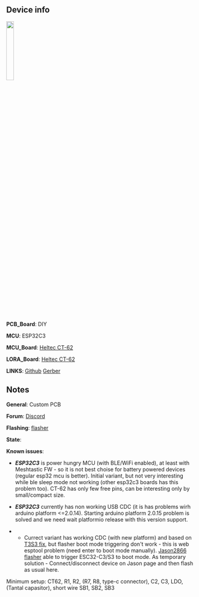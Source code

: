 ## Device info

<img class = "board-img img-thumbnail img-responsive rounded float-end" src="https://raw.githubusercontent.com/mrekin/MeshtasticCustomBoards/main/firmware/variants/diy/diy-heltec-ct62-tiny-1.02/photo_2024-04-06_13-12-28.jpg" width="20%"> 

**PCB_Board**: DIY

**MCU**: ESP32C3

**MCU_Board**: [Heltec CT-62](https://heltec.org/project/ht-ct62/) 

**LORA_Board**: [Heltec CT-62](https://heltec.org/project/ht-ct62/) 

**LINKS**: [Github](firmware/variants/diy/diy-heltec-ct62-tiny-1.02)  [Gerber](https://github.com/mrekin/MeshtasticCustomBoards/tree/main/Gerbers/ct62_tiny)



## Notes

**General**: Custom PCB

**Forum**: [Discord](https://discord.com/channels/867578229534359593/871539930852130866)

**Flashing**: [flasher](https://mrekin.duckdns.org/flasher/)

**State**:

**Known issues**: 

- ***ESP32C3*** is power hungry MCU (with BLE/WiFi enabled), at least with Meshtastic FW - so it is not best choise for battery powered devices (regular esp32 mcu is better).
      Initial variant, but not very interesting while ble sleep mode not working (other esp32c3 boards has this problem too). CT-62 has only few free pins, can be interesting only by small/compact size.
  
- ***ESP32C3*** currently has non working USB CDC (it is has problems wirh arduino platform <=2.0.14). Starting arduino platform 2.0.15 problem is solved and we need wait platformio release with this version support.
- - Currect variant has working CDC (with new platform) and based on [T3S3 fix](https://github.com/meshtastic/firmware/pull/3912), but flasher boot mode triggering don't work - this is web esptool problem (need enter to boot mode manually). [Jason2866 flasher](https://github.com/Jason2866/WebSerial_ESPTool/deployments/github-pages) able to trigger ESC32-C3/S3 to boot mode. As temporary solution - Connect/disconnect device on Jason page and then flash as usual here.

Minimum setup: CT62, R1, R2, (R7, R8, type-c connector), C2, C3, LDO, (Tantal capasitor), short wire SB1, SB2, SB3
